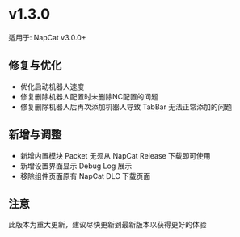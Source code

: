# v1.3.0

适用于: NapCat v3.0.0+


## 修复与优化
 - 优化启动机器人速度
 - 修复删除机器人配置时未删除NC配置的问题
 - 修复删除机器人后再次添加机器人导致 TabBar 无法正常添加的问题

## 新增与调整
 - 新增内置模块 Packet 无须从 NapCat Release 下载即可使用 
 - 新增设置界面显示 Debug Log 展示
 - 移除组件页面原有 NapCat DLC 下载页面

## 注意
此版本为重大更新，建议尽快更新到最新版本以获得更好的体验


